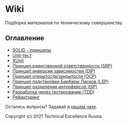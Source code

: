 # Wiki

Подборка материалов по техническому совершенству.

## Оглавление

- [SOLID - принципы](SOLID.md)
- [Unit-тест](UnitTest.md)
- [XUnit](Xunit.md)
- [Принцип единственной ответственности (SRP)](SingleResponsibilityPrinciple.md)
- [Принцип инверсии зависимостей (DIP)](DependencyInversionPrinciple.md)
- [Принцип открытости/закрытости (OCP)](OpenClosedprinciple.md)
- [Принцип подстановки Барбары Лисков (LSP)](LiskovSubstitutionPrinciple.md)
- [Принцип разделения интерфейсов (ISP)](InterfaceSegregationPrinciple.md)
- [Разработка через тестирование (TDD)](TDD.md)
- [Рефакторинг](Refactoring.md)

Остались вопросы? Задавай в [нашем чате](https://t.me/technicalexcellenceru).

Copyright (c) 2021 Technical Excellence Russia

